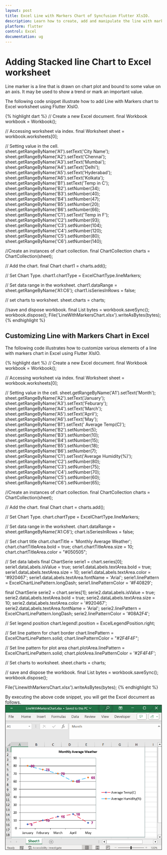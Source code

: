 ```yaml
---
layout: post
title: Excel Line with Markers Chart of Syncfusion Flutter XlsIO.
description: Learn how to create, add and manipulate the line with markers chart in Excel worksheet using Syncfusion Flutter XlsIO. 
platform: flutter
control: Excel
documentation: ug
---
```


# Adding Stacked line Chart to Excel worksheet

Line marker is a line that is drawn on chart plot and bound to some value on an axis. It may be used to show a trend or mark an important value.

The following code snippet illustrate how to add Line with Markers chart to Excel worksheet using Flutter XlsIO.

{% highlight dart %}
// Create a new Excel document.
final Workbook workbook = Workbook();

// Accessing worksheet via index.
final Worksheet sheet = workbook.worksheets[0];

// Setting value in the cell.
sheet.getRangeByName('A1').setText('City Name');
sheet.getRangeByName('A2').setText('Chennai');
sheet.getRangeByName('A3').setText('Mumbai');
sheet.getRangeByName('A4').setText('Delhi');
sheet.getRangeByName('A5').setText('Hyderabad');
sheet.getRangeByName('A6').setText('Kolkata');
sheet.getRangeByName('B1').setText('Temp in C');
sheet.getRangeByName('B2').setNumber(34);
sheet.getRangeByName('B3').setNumber(40);
sheet.getRangeByName('B4').setNumber(47);
sheet.getRangeByName('B5').setNumber(20);
sheet.getRangeByName('B6').setNumber(66);
sheet.getRangeByName('C1').setText('Temp in F');
sheet.getRangeByName('C2').setNumber(93);
sheet.getRangeByName('C3').setNumber(104);
sheet.getRangeByName('C4').setNumber(120);
sheet.getRangeByName('C5').setNumber(80);
sheet.getRangeByName('C6').setNumber(140);

//Create an instances of chart collection.
final ChartCollection charts = ChartCollection(sheet);

// Add the chart.
final Chart chart1 = charts.add();

// Set Chart Type.
chart1.chartType = ExcelChartType.lineMarkers;

// Set data range in the worksheet.
chart1.dataRange = sheet.getRangeByName('A1:C6');
chart1.isSeriesInRows = false;

// set charts to worksheet.
sheet.charts = charts;

//save and dispose workbook.
final List<int> bytes = workbook.saveSync();
workbook.dispose();
File('LineWithMarkersChart.xlsx').writeAsBytes(bytes);
{% endhighlight %}

## Customizing Line with Markers Chart in Excel

The following code illustrates how to customize various elements of a line with markers chart in Excel using Flutter XlsIO.

{% highlight dart %}
// Create a new Excel document.
final Workbook workbook = Workbook();

// Accessing worksheet via index.
final Worksheet sheet = workbook.worksheets[0];

// Setting value in the cell.
sheet.getRangeByName('A1').setText('Month');
sheet.getRangeByName('A2').setText('January');
sheet.getRangeByName('A3').setText('Feburary');
sheet.getRangeByName('A4').setText('March');
sheet.getRangeByName('A5').setText('April');
sheet.getRangeByName('A6').setText('May');
sheet.getRangeByName('B1').setText('	Average Temp(C)');
sheet.getRangeByName('B2').setNumber(5);
sheet.getRangeByName('B3').setNumber(10);
sheet.getRangeByName('B4').setNumber(15);
sheet.getRangeByName('B5').setNumber(18);
sheet.getRangeByName('B6').setNumber(7);
sheet.getRangeByName('C1').setText('Average Humidity(%)');
sheet.getRangeByName('C2').setNumber(80);
sheet.getRangeByName('C3').setNumber(75);
sheet.getRangeByName('C4').setNumber(70);
sheet.getRangeByName('C5').setNumber(60);
sheet.getRangeByName('C6').setNumber(65);

//Create an instances of chart collection.
final ChartCollection charts = ChartCollection(sheet);

// Add the chart.
final Chart chart = charts.add();

// Set Chart Type.
chart.chartType = ExcelChartType.lineMarkers;

// Set data range in the worksheet.
chart.dataRange = sheet.getRangeByName('A1:C6');
chart.isSeriesInRows = false;

// Set chart title
chart.chartTitle = 'Monthly Average Weather';
chart.chartTitleArea.bold = true;
chart.chartTitleArea.size = 10;
chart.chartTitleArea.color = "#050505";

// Set data labels
final ChartSerie serie1 = chart.series[0];
serie1.dataLabels.isValue = true;
serie1.dataLabels.textArea.bold = true;
serie1.dataLabels.textArea.size = 10;
serie1.dataLabels.textArea.color = '#920467';
serie1.dataLabels.textArea.fontName = 'Arial';
serie1.linePattern = ExcelChartLinePattern.longDash;
serie1.linePatternColor = '#F40829';

final ChartSerie serie2 = chart.series[1];
serie2.dataLabels.isValue = true;
serie2.dataLabels.textArea.bold = true;
serie2.dataLabels.textArea.size = 10;
serie2.dataLabels.textArea.color = '#920467';
serie2.dataLabels.textArea.fontName = 'Arial';
serie2.linePattern = ExcelChartLinePattern.longDash;
serie2.linePatternColor = '#08A2F4';

// Set legend position
chart.legend!.position = ExcelLegendPosition.right;

// Set line pattern for chart border
chart.linePattern = ExcelChartLinePattern.solid;
chart.linePatternColor = "#2F4F4F";

// Set line pattern for plot area
chart.plotArea.linePattern = ExcelChartLinePattern.solid;
chart.plotArea.linePatternColor = '#2F4F4F';

// Set charts to worksheet.
sheet.charts = charts;

// save and dispose the workbook.
final List<int> bytes = workbook.saveSync();
workbook.dispose();

File('LinewithMarkersChart.xlsx').writeAsBytes(bytes);
{% endhighlight %}

By executing the above code snippet, you will get the Excel document as follows.
![Customizing Line with Markers Chart](images/LinewithMarkersChart.png)